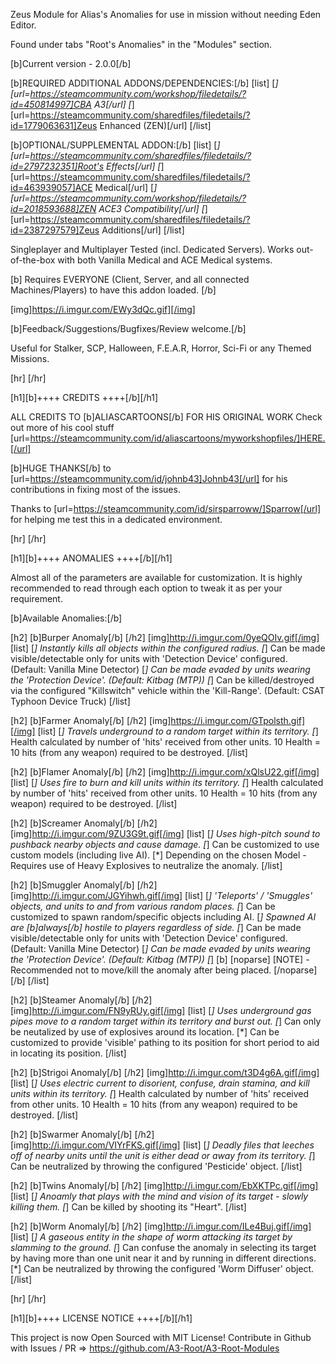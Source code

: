 Zeus Module for Alias's Anomalies for use in mission without needing Eden Editor.

Found under tabs "Root's Anomalies" in the "Modules" section.

[b]Current version - 2.0.0[/b]

[b]REQUIRED ADDITIONAL ADDONS/DEPENDENCIES:[/b]
[list] [*] [url=https://steamcommunity.com/workshop/filedetails/?id=450814997]CBA A3[/url]
[*] [url=https://steamcommunity.com/sharedfiles/filedetails/?id=1779063631]Zeus Enhanced (ZEN)[/url]
[/list]

[b]OPTIONAL/SUPPLEMENTAL ADDON:[/b]
[list] [*] [url=https://steamcommunity.com/sharedfiles/filedetails/?id=2797232351]Root's Effects[/url]
[*] [url=https://steamcommunity.com/sharedfiles/filedetails/?id=463939057]ACE Medical[/url]
[*] [url=https://steamcommunity.com/workshop/filedetails/?id=2018593688]ZEN ACE3 Compatibility[/url]
[*] [url=https://steamcommunity.com/sharedfiles/filedetails/?id=2387297579]Zeus Additions[/url]
[/list]

Singleplayer and Multiplayer Tested (incl. Dedicated Servers).
Works out-of-the-box with both Vanilla Medical and ACE Medical systems.

[b] Requires EVERYONE (Client, Server, and all connected Machines/Players) to have this addon loaded. [/b]

[img]https://i.imgur.com/EWy3dQc.gif][/img]

[b]Feedback/Suggestions/Bugfixes/Review welcome.[/b]

Useful for Stalker, SCP, Halloween, F.E.A.R, Horror, Sci-Fi or any Themed Missions.

[hr] [/hr]

[h1][b]++++ CREDITS ++++[/b][/h1]

ALL CREDITS TO [b]ALIASCARTOONS[/b] FOR HIS ORIGINAL WORK
Check out more of his cool stuff [url=https://steamcommunity.com/id/aliascartoons/myworkshopfiles/]HERE.[/url]

[b]HUGE THANKS[/b] to [url=https://steamcommunity.com/id/johnb43]Johnb43[/url] for his contributions in fixing most of the issues.

Thanks to [url=https://steamcommunity.com/id/sirsparroww/]Sparrow[/url] for helping me test this in a dedicated environment.

[hr] [/hr]

[h1][b]++++ ANOMALIES ++++[/b][/h1]

Almost all of the parameters are available for customization. It is highly recommended to read through each option to tweak it as per your requirement.

[b]Available Anomalies:[/b]

[h2] [b]Burper Anomaly[/b] [/h2]
[img]http://i.imgur.com/0yeQOIv.gif[/img]
[list]
[*] Instantly kills all objects within the configured radius.
[*] Can be made visible/detectable only for units with 'Detection Device' configured. (Default: Vanilla Mine Detector)
[*] Can be made evaded by units wearing the 'Protection Device'. (Default: Kitbag (MTP))
[*] Can be killed/destroyed via the configured "Killswitch" vehicle within the 'Kill-Range'. (Default: CSAT Typhoon Device Truck)
[/list]

[h2] [b]Farmer Anomaly[/b] [/h2]
[img]https://i.imgur.com/GTpolsth.gif][/img]
[list]
[*] Travels underground to a random target within its territory.
[*] Health calculated by number of 'hits' received from other units. 10 Health = 10 hits (from any weapon) required to be destroyed.
[/list]


[h2] [b]Flamer Anomaly[/b] [/h2]
[img]http://i.imgur.com/xQlsU22.gif[/img]
[list]
[*] Uses fire to burn and kill units within its territory.
[*] Health calculated by number of 'hits' received from other units. 10 Health = 10 hits (from any weapon) required to be destroyed.
[/list]

[h2] [b]Screamer Anomaly[/b] [/h2]
[img]http://i.imgur.com/9ZU3G9t.gif[/img]
[list]
[*] Uses high-pitch sound to pushback nearby objects and cause damage.
[*] Can be customized to use custom models (including live AI).
[*] Depending on the chosen Model - Requires use of Heavy Explosives to neutralize the anomaly.
[/list]

[h2] [b]Smuggler Anomaly[/b] [/h2]
[img]http://i.imgur.com/JGYihwh.gif[/img]
[list]
[*] 'Teleports' / 'Smuggles' objects, and units to and from various random places.
[*] Can be customized to spawn random/specific objects including AI. 
[*] Spawned AI are [b]always[/b] hostile to players regardless of side.
[*] Can be made visible/detectable only for units with 'Detection Device' configured. (Default: Vanilla Mine Detector)
[*] Can be made evaded by units wearing the 'Protection Device'. (Default: Kitbag (MTP))
[*] [b] [noparse] [NOTE] - Recommended not to move/kill the anomaly after being placed. [/noparse] [/b]
[/list]

[h2] [b]Steamer Anomaly[/b] [/h2]
[img]http://i.imgur.com/FN9yRUy.gif[/img]
[list]
[*] Uses underground gas pipes move to a random target within its territory and burst out.
[*] Can only be neutalized by use of explosives around its location.
[*] Can be customized to provide 'visible' pathing to its position for short period to aid in locating its position.
[/list]

[h2] [b]Strigoi Anomaly[/b] [/h2]
[img]http://i.imgur.com/t3D4g6A.gif[/img]
[list]
[*] Uses electric current to disorient, confuse, drain stamina, and kill units within its territory.
[*] Health calculated by number of 'hits' received from other units. 10 Health = 10 hits (from any weapon) required to be destroyed.
[/list]

[h2] [b]Swarmer Anomaly[/b] [/h2]
[img]http://i.imgur.com/VIYrFKS.gif[/img]
[list]
[*] Deadly files that leeches off of nearby units until the unit is either dead or away from its territory.
[*] Can be neutralized by throwing the configured 'Pesticide' object.
[/list]

[h2] [b]Twins Anomaly[/b] [/h2]
[img]http://i.imgur.com/EbXKTPc.gif[/img]
[list]
[*] Anoamly that plays with the mind and vision of its target - slowly killing them.
[*] Can be killed by shooting its "Heart".
[/list]

[h2] [b]Worm Anomaly[/b] [/h2]
[img]http://i.imgur.com/ILe4Buj.gif[/img]
[list]
[*] A gaseous entity in the shape of worm attacking its target by slamming to the ground.
[*] Can confuse the anomaly in selecting its target by having more than one unit near it and by running in different directions.
[*] Can be neutralized by throwing the configured 'Worm Diffuser' object.
[/list]

[hr] [/hr]

[h1][b]++++ LICENSE NOTICE ++++[/b][/h1]

This project is now Open Sourced with MIT License! Contribute in Github with Issues / PR => https://github.com/A3-Root/A3-Root-Modules
